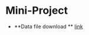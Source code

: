 # Mini-Project

- **Data file download ** [link](https://dvn-cloud.s3.amazonaws.com/1902.1/12012/16962?response-content-disposition=attachment%3B%20filename%2A%3DUTF-8%27%272007.csv.bz2&response-content-type=application%2Foctet-stream&X-Amz-Algorithm=AWS4-HMAC-SHA256&X-Amz-Date=20220530T111738Z&X-Amz-SignedHeaders=host&X-Amz-Expires=3600&X-Amz-Credential=AKIAIEJ3NV7UYCSRJC7A%2F20220530%2Fus-east-1%2Fs3%2Faws4_request&X-Amz-Signature=8cc66ae68d206bcc219b4d5ba14e0d53122ab5eabdb80d9f97a7c23f2cb8ac0f)
